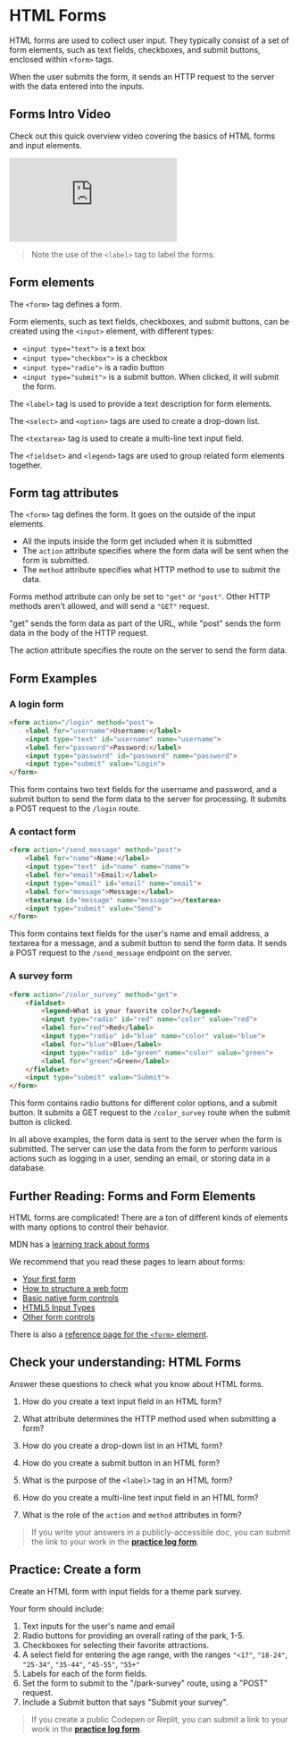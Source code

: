 # HTML Forms

HTML forms are used to collect user input. They typically consist of a set of form elements, such as text fields, checkboxes, and submit buttons, enclosed within `<form>` tags.

When the user submits the form, it sends an HTTP request to the server with the data entered into the inputs.

## Forms Intro Video

Check out this quick overview video covering the basics of HTML forms and input elements.

<div class="embed"><iframe src="https://www.youtube.com/embed/2O8pkybH6po" title="YouTube video player" frameborder="0" allow="accelerometer; autoplay; clipboard-write; encrypted-media; gyroscope; picture-in-picture; web-share" allowfullscreen></iframe></div>

> Note the use of the `<label>` tag to label the forms.

## Form elements

The `<form>` tag defines a form.

Form elements, such as text fields, checkboxes, and submit buttons, can be created using the `<input>` element, with different types:

- `<input type="text">` is a text box
- `<input type="checkbox">` is a checkbox
- `<input type="radio">` is a radio button
- `<input type="submit">` is a submit button. When clicked, it will submit the form.

The `<label>` tag is used to provide a text description for form elements.

The `<select>` and `<option>` tags are used to create a drop-down list.

The `<textarea>` tag is used to create a multi-line text input field.

The `<fieldset>` and `<legend>` tags are used to group related form elements together.

## Form tag attributes

The `<form>` tag defines the form. It goes on the outside of the input elements.

* All the inputs inside the form get included when it is submitted
* The `action` attribute specifies where the form data will be sent when the form is submitted.
* The `method` attribute specifies what HTTP method to use to submit the data. 

Forms method attribute can only be set to `"get"` or `"post"`. Other HTTP methods aren't allowed, and will send a `"GET"` request.

"get" sends the form data as part of the URL, while "post" sends the form data in the body of the HTTP request.

The action attribute specifies the route on the server to send the form data.

## Form Examples

### A login form

```html
<form action="/login" method="post">
    <label for="username">Username:</label>
    <input type="text" id="username" name="username">
    <label for="password">Password:</label>
    <input type="password" id="password" name="password">
    <input type="submit" value="Login">
</form>
```

This form contains two text fields for the username and password, and a submit button to send the form data to the server for processing. It submits a POST request to the `/login` route.

### A contact form

```html
<form action="/send_message" method="post">
    <label for="name">Name:</label>
    <input type="text" id="name" name="name">
    <label for="email">Email:</label>
    <input type="email" id="email" name="email">
    <label for="message">Message:</label>
    <textarea id="message" name="message"></textarea>
    <input type="submit" value="Send">
</form>
```

This form contains text fields for the user's name and email address, a textarea for a message, and a submit button to send the form data. It sends a POST request to the `/send_message` endpoint on the server.

### A survey form

```html
<form action="/color_survey" method="get">
    <fieldset>
        <legend>What is your favorite color?</legend>
        <input type="radio" id="red" name="color" value="red">
        <label for="red">Red</label>
        <input type="radio" id="blue" name="color" value="blue">
        <label for="blue">Blue</label>
        <input type="radio" id="green" name="color" value="green">
        <label for="green">Green</label>
    </fieldset>
    <input type="submit" value="Submit">
</form>
```

This form contains radio buttons for different color options, and a submit button. It submits a GET request to the `/color_survey` route when the submit button is clicked.

In all above examples, the form data is sent to the server when the form is submitted. The server can use the data from the form to perform various actions such as logging in a user, sending an email, or storing data in a database.

## Further Reading: Forms and Form Elements

HTML forms are complicated! There are a ton of different kinds of elements with many options to control their behavior.

MDN has a [learning track about forms](https://developer.mozilla.org/en-US/docs/Learn/Forms)

We recommend that you read these pages to learn about forms:

- [Your first form](https://developer.mozilla.org/en-US/docs/Learn/Forms/Your_first_form)
- [How to structure a web form](https://developer.mozilla.org/en-US/docs/Learn/Forms/How_to_structure_a_web_form)
- [Basic native form controls](https://developer.mozilla.org/en-US/docs/Learn/Forms/Basic_native_form_controls)
- [HTML5 Input Types](https://developer.mozilla.org/en-US/docs/Learn/Forms/HTML5_input_types)
- [Other form controls](https://developer.mozilla.org/en-US/docs/Learn/Forms/Other_form_controls)

There is also a [reference page for the `<form>` element](https://developer.mozilla.org/en-US/docs/Web/HTML/Element/form).

## Check your understanding: HTML Forms

Answer these questions to check what you know about HTML forms. 

1. How do you create a text input field in an HTML form?

2. What attribute determines the HTTP method used when submitting a form?

3. How do you create a drop-down list in an HTML form?

4. How do you create a submit button in an HTML form?

5. What is the purpose of the `<label>` tag in an HTML form?

6. How do you create a multi-line text input field in an HTML form?

7. What is the role of the `action` and `method` attributes in form?

> If you write your answers in a publicly-accessible doc, you can submit the link to your work in the **[practice log form](https://forms.gle/z8GVWpkbPAtsu4b98)**.

## Practice: Create a form

Create an HTML form with input fields for a theme park survey.

Your form should include:

1. Text inputs for the user's name and email
2. Radio buttons for providing an overall rating of the park, 1-5.
3. Checkboxes for selecting their favorite attractions. 
4. A select field for entering the age range, with the ranges `"<17"`, `"18-24"`, `"25-34"`, `"35-44"`, `"45-55"`, `"55+"`
5. Labels for each of the form fields.
6. Set the form to submit to the "/park-survey" route, using a "POST" request.
7. Include a Submit button that says "Submit your survey".

> If you create a public Codepen or Replit, you can submit a link to your work in the **[practice log form](https://forms.gle/z8GVWpkbPAtsu4b98)**.

